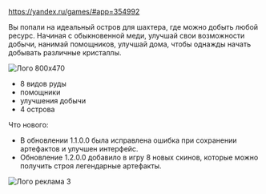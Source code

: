 https://yandex.ru/games/#app=354992

Вы попали на идеальный остров для шахтера, где можно добыть любой ресурс. 
Начиная с обыкновенной меди, улучшай свои возможности добычи, нанимай помощников, улучшай дома, чтобы однажды начать добывать различные кристаллы.

![Лого 800х470](https://github.com/user-attachments/assets/fc7c0cae-0121-4aca-be38-52436dd8c4f9)

- 8 видов руды
- помощники
- улучшения добычи
- 4 острова


Что нового:
- В обновлении 1.1.0.0 была исправлена ошибка при сохранении артефактов и улучшен интерфейс.
- Обновление 1.2.0.0 добавило в игру 8 новых скинов, которые можно получить строя легендарные артефакты.

![Лого реклама 3](https://github.com/user-attachments/assets/e3784d4f-0af8-4aa3-91fe-32c53337c126)
